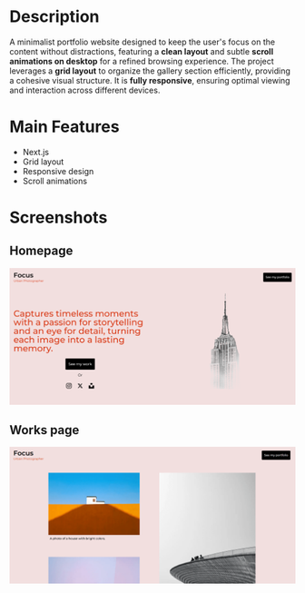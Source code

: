 # Description

A minimalist portfolio website designed to keep the user's focus on the content without distractions, featuring a **clean layout** and subtle **scroll animations on desktop** for a refined browsing experience. The project leverages a **grid layout** to organize the gallery section efficiently, providing a cohesive visual structure. It is **fully responsive**, ensuring optimal viewing and interaction across different devices.

# Main Features
- Next.js
- Grid layout
- Responsive design
- Scroll animations

# Screenshots
## Homepage
![Screenshot](./screenshot/img1.PNG)
## Works page
![Screenshot](./screenshot/img2.PNG)
